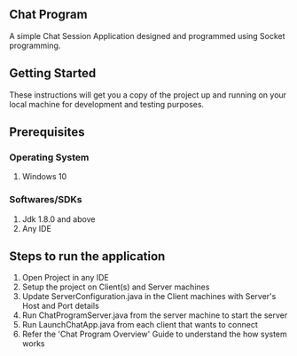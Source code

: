 ## Chat Program
A simple Chat Session Application designed and programmed using Socket programming.

## Getting Started
These instructions will get you a copy of the project up and running on your local machine for development and testing purposes. 

## Prerequisites

### Operating System
1. Windows 10

### Softwares/SDKs
1. Jdk 1.8.0 and above
2. Any IDE


## Steps to run the application
1. Open Project in any IDE
2. Setup the project on Client(s) and Server machines
3. Update ServerConfiguration.java in the Client machines with Server's Host and Port details 
4. Run ChatProgramServer.java from the server machine to start the server
5. Run LaunchChatApp.java from each client that wants to connect
6. Refer the 'Chat Program Overview' Guide to understand the how system works
